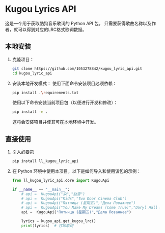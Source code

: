 # Kugou Lyrics API

这是一个用于获取酷狗音乐歌词的 Python API 包。
只需要获得歌曲名称以及作者，就可以得到对应的LRC格式歌词数据。

## 本地安装

1. 克隆项目：

    ```bash
    git clone https://github.com/1053278842/kugou_lyric_api.git
    cd kugou_lyric_api
    ```

2. 安装本地开发模式：
    使用下面命令安装项目必须依赖：

    ```bash
    pip install .\requirements.txt
    ```

    使用以下命令安装当前项目包（以便进行开发和修改）：

    ```bash
    pip install -e .
    ```

    这将会安装项目并使其可在本地环境中开发。

## 直接使用

1. 引入必要包

     ```bash
    pip install ll_kugou_lyric_api
    ```
    
2. 在 Python 环境中使用本项目，以下是如何导入和使用该包的示例：

    ```python
    from ll_kugou_lyric_api.core import KugouApi

    if __name__ == "__main__":
        # api =  KugouApi("朵","赵雷")
        # api =  KugouApi("Kids","Two Door Cinema Club")
        # api =  KugouApi("Пятница (星期五)","Дела Поважнее")
        # api =  KugouApi("You Make My Dreams (Come True)","Daryl Hall & John Oates")
        api =  KugouApi("Пятница (星期五)","Дела Поважнее")

        lyrics = kugou_api.get_kugou_lrc()
        print(lyrics)  # 打印歌词
    ```
